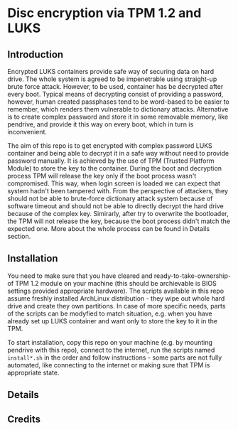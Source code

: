 # Disc encryption via TPM 1.2 and LUKS

## Introduction

Encrypted LUKS containers provide safe way of securing data on hard drive. The whole system is agreed to be impenetrable using straight-up brute force attack. However, to be used, container has be decrypted after every boot. Typical means of decrypting consist of providing a password, however, human created passphases tend to be word-based to be easier to remember, which renders them vulnerable to dictionary attacks. Alternative is to create complex password and store it in some removable memory, like pendrive, and provide it this way on every boot, which in turn is inconvenient.

The aim of this repo is to get encrypted with complex password LUKS container and being able to decrypt it in a safe way without need to provide password manually. It is achieved by the use of TPM (Trusted Platform Module) to store the key to the container. During the boot and decryption process TPM will release the key only if the boot process wasn't compromised. This way, when login screen is loaded we can expect that system hadn't been tampered with. From the perspective of attackers, they should not be able to brute-force dictionary attack system because of software timeout and should not be able to directly decrypt the hard drive because of the complex key. Simirarly, after try to overwrite the bootloader, the TPM will not release the key, because the boot process didn't match the expected one. More about the whole process can be found in Details section.

## Installation

You need to make sure that you have cleared and ready-to-take-ownership-of TPM 1.2 module on your machine (this should be archievable is BIOS settings provided appropriate hardware). The scripts available in this repo assume freshly installed ArchLinux distribution - they wipe out whole hard drive and create they own partitions. In case of more specific needs, parts of the scripts can be modyfied to match situation, e.g. when you have already set up LUKS container and want only to store the key to it in the TPM.

To start installation, copy this repo on your machine (e.g. by mounting pendrive with this repo), connect to the internet, run the scripts named `install*.sh` in the order and follow instructions - some parts are not fully automated, like connecting to the internet or making sure that TPM is appropriate state.

## Details

## Credits